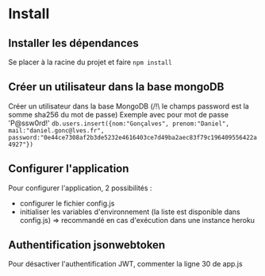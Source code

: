 # Install

## Installer les dépendances
Se placer à la racine du projet et faire
`npm install`

## Créer un utilisateur dans la base mongoDB
Créer un utilisateur dans la base MongoDB (/!\ le champs password est la somme sha256 du mot de passe)
Exemple avec pour mot de passe 'P@ssw0rd!'
`db.users.insert({nom:"Gonçalves", prenom:"Daniel", mail:"daniel.gonc@lves.fr", password:"0e44ce7308af2b3de5232e4616403ce7d49ba2aec83f79c196409556422a4927"})`

## Configurer l'application
Pour configurer l'application, 2 possibilités :
  - configurer le fichier config.js
  - initialiser les variables d'environnement (la liste est disponible dans config.js) => recommandé en cas d'exécution dans une instance heroku

## Authentification jsonwebtoken
Pour désactiver l'authentification JWT, commenter la ligne 30 de app.js